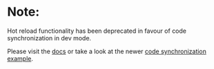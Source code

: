 # Note:

Hot reload functionality has been deprecated in favour of code synchronization in dev mode.

Please visit the [docs](https://docs.garden.io/guides/code-synchronization-dev-mode) or take a look at
the newer [code synchronization example](../code-synchronization/).
